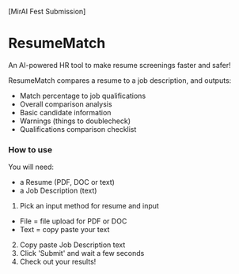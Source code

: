 [MirAI Fest Submission]
# ResumeMatch
An AI-powered HR tool to make resume screenings faster and safer!

ResumeMatch compares a resume to a job description, and outputs:
- Match percentage to job qualifications
- Overall comparison analysis
- Basic candidate information
- Warnings (things to doublecheck)
- Qualifications comparison checklist

### How to use

You will need:
- a Resume (PDF, DOC or text)
- a Job Description (text)

1. Pick an input method for resume and input
  - File = file upload for PDF or DOC
  - Text = copy paste your text
2. Copy paste Job Description text
3. Click 'Submit' and wait a few seconds
4. Check out your results!
